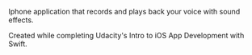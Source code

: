 Iphone application that records and plays back your voice with sound effects. 

Created while completing Udacity's Intro to iOS App Development with Swift.